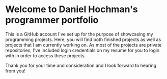 # Welcome to Daniel Hochman's programmer portfolio

This is a GitHub account I've set up for the purpose of showcasing my programming projects. Here, you will find both finished projects as well as projects that I am currently working on. As most of the projects are private repositories, I've included login credentials on my resume for you to login with in order to access these projects. 

Thank you for your time and consideration and I look forward to hearing from you!


